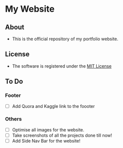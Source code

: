 # My Website

## About
- This is the official repository of my portfolio website.

## License
- The software is registered under the [MIT License](https://github.com/salman-bhai/My-Websiteer/LICENSE)

## To Do

### Footer 
- [ ] Add Quora and Kaggle link to the foooter

### Others
- [ ] Optimise all images for the website.
- [ ] Take screenshots of all the projects done till now!
- [ ] Add Side Nav Bar for the website!